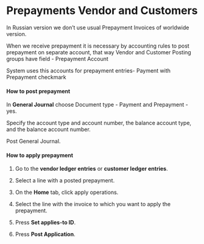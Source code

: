 # Prepayments Vendor and Customers

In Russian version we don’t use usual Prepayment Invoices of worldwide version.

When we receive prepayment it is necessary by accounting rules to post prepayment on separate account, that way Vendor and Customer Posting groups have field - Prepayment Account

System uses this accounts for prepayment entries- Payment with Prepayment checkmark



#### **How to post prepayment**

In **General Journal** choose Document type - Payment and Prepayment - yes.

Specify the account type and account number, the balance account type, and the balance account number.

Post General Journal.



#### How to apply prepayment

1. Go to the **vendor ledger entries** or **customer ledger entries**.

2. Select a line with a posted prepayment.
3. On the **Home** tab, click apply operations.
4. Select the line with the invoice to which you want to apply the prepayment.
5. Press **Set applies-to ID**.
6. Press **Post Application**.
